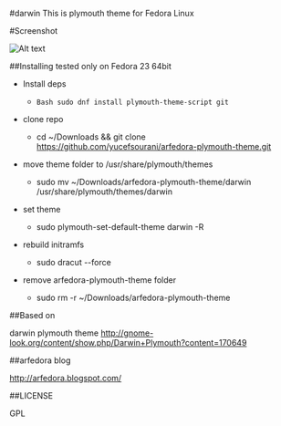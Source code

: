 #darwin
This is plymouth theme for Fedora Linux



#Screenshot

![Alt text](https://raw.githubusercontent.com/yucefsourani/arfedora-plymouth-theme/master/screenshot.png "Screenshot")



##Installing
tested only on Fedora 23 64bit

* Install deps
  * ```Bash sudo dnf install plymouth-theme-script git```

* clone repo
  * cd ~/Downloads && git clone https://github.com/yucefsourani/arfedora-plymouth-theme.git

* move theme folder to /usr/share/plymouth/themes
  * sudo mv  ~/Downloads/arfedora-plymouth-theme/darwin /usr/share/plymouth/themes/darwin

* set theme
  * sudo plymouth-set-default-theme darwin -R

* rebuild initramfs
  * sudo dracut --force

* remove arfedora-plymouth-theme folder
  * sudo rm -r ~/Downloads/arfedora-plymouth-theme



##Based on

darwin plymouth theme
http://gnome-look.org/content/show.php/Darwin+Plymouth?content=170649



##arfedora blog

http://arfedora.blogspot.com/



##LICENSE

GPL



